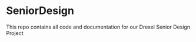 SeniorDesign
============

This repo contains all code and documentation for our Drexel Senior Design Project
